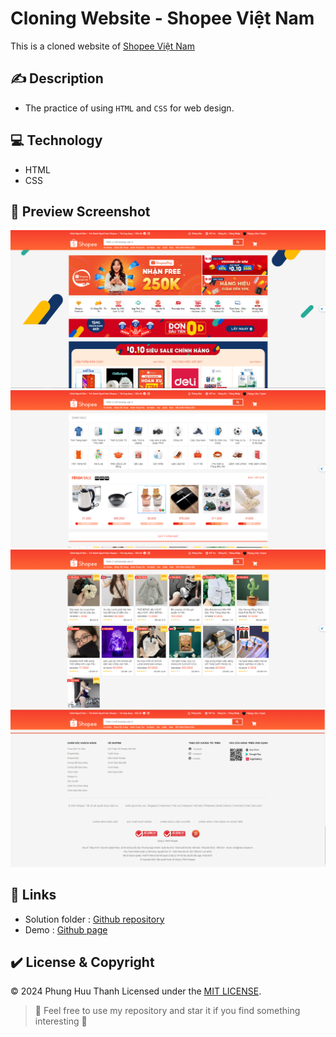 # Cloning Website - Shopee Việt Nam

This is a cloned website of [Shopee Việt Nam](https://shopee.vn/)

## ✍ Description
- The practice of using `HTML` and `CSS` for web design.

## 💻 Technology
- HTML
- CSS

## 📸 Preview Screenshot
![Laptop Demo 1](./assets/img/demo/demo1.png)
![Laptop Demo 2](./assets/img/demo/demo2.png)
![Laptop Demo 3](./assets/img/demo/demo3.PNG)
![Laptop Demo 4](./assets/img/demo/demo4.PNG)

## 📎 Links

- Solution folder : [Github repository](https://github.com/phuuthanh2003/Clone_ShopeeUI)
- Demo : [Github page](https://phuuthanh2003.github.io/Clone_ShopeeUI/)

## ✔️ License & Copyright
&copy; 2024 Phung Huu Thanh Licensed under the [MIT LICENSE](https://github.com/phuuthanh2003/Clone_ShopeeUI/blob/master/LICENSE).

> :love_you_gesture: Feel free to use my repository and star it if you find something interesting :love_you_gesture:
